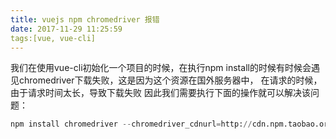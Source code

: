 ```yaml
---
title: vuejs npm chromedriver 报错
date: 2017-11-29 11:25:59
tags:[vue, vue-cli]
---
```


我们在使用vue-cli初始化一个项目的时候，在执行npm install的时候有时候会遇见chromedriver下载失败，这是因为这个资源在国外服务器中， 在请求的时候，由于请求时间太长，导致下载失败
因此我们需要执行下面的操作就可以解决该问题：
```python
npm install chromedriver --chromedriver_cdnurl=http://cdn.npm.taobao.org/dist/chromedriver
```
